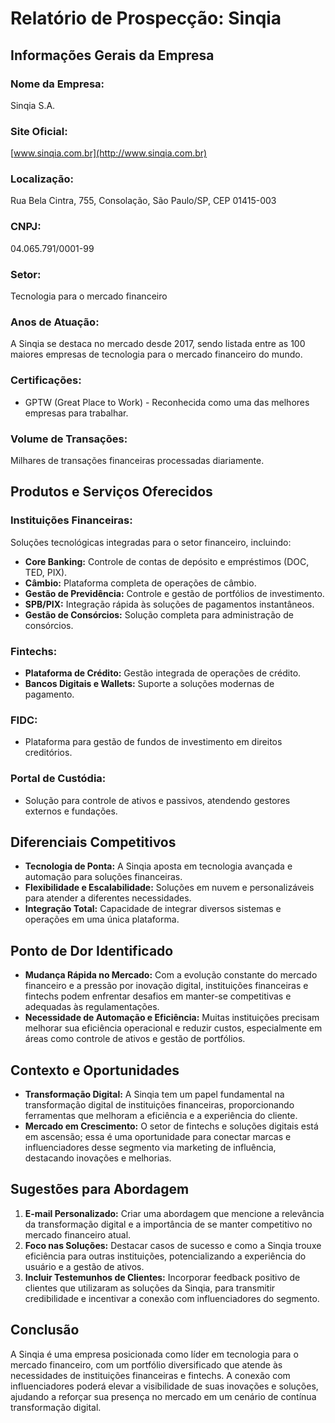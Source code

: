# Relatório de Prospecção: Sinqia

## Informações Gerais da Empresa

### Nome da Empresa:
Sinqia S.A.

### Site Oficial:
[www.sinqia.com.br](http://www.sinqia.com.br)

### Localização:
Rua Bela Cintra, 755, Consolação, São Paulo/SP, CEP 01415-003

### CNPJ:
04.065.791/0001-99

### Setor:
Tecnologia para o mercado financeiro

### Anos de Atuação:
A Sinqia se destaca no mercado desde 2017, sendo listada entre as 100 maiores empresas de tecnologia para o mercado financeiro do mundo.

### Certificações:
- GPTW (Great Place to Work) - Reconhecida como uma das melhores empresas para trabalhar.

### Volume de Transações:
Milhares de transações financeiras processadas diariamente.

## Produtos e Serviços Oferecidos

### Instituições Financeiras:
Soluções tecnológicas integradas para o setor financeiro, incluindo:
- **Core Banking:** Controle de contas de depósito e empréstimos (DOC, TED, PIX).
- **Câmbio:** Plataforma completa de operações de câmbio.
- **Gestão de Previdência:** Controle e gestão de portfólios de investimento.
- **SPB/PIX:** Integração rápida às soluções de pagamentos instantâneos.
- **Gestão de Consórcios:** Solução completa para administração de consórcios.

### Fintechs:
- **Plataforma de Crédito:** Gestão integrada de operações de crédito.
- **Bancos Digitais e Wallets:** Suporte a soluções modernas de pagamento.
  
### FIDC:
- Plataforma para gestão de fundos de investimento em direitos creditórios.

### Portal de Custódia:
- Solução para controle de ativos e passivos, atendendo gestores externos e fundações.

## Diferenciais Competitivos

- **Tecnologia de Ponta:** A Sinqia aposta em tecnologia avançada e automação para soluções financeiras.
- **Flexibilidade e Escalabilidade:** Soluções em nuvem e personalizáveis para atender a diferentes necessidades.
- **Integração Total:** Capacidade de integrar diversos sistemas e operações em uma única plataforma.

## Ponto de Dor Identificado

- **Mudança Rápida no Mercado:** Com a evolução constante do mercado financeiro e a pressão por inovação digital, instituições financeiras e fintechs podem enfrentar desafios em manter-se competitivas e adequadas às regulamentações.
- **Necessidade de Automação e Eficiência:** Muitas instituições precisam melhorar sua eficiência operacional e reduzir custos, especialmente em áreas como controle de ativos e gestão de portfólios.

## Contexto e Oportunidades

- **Transformação Digital:** A Sinqia tem um papel fundamental na transformação digital de instituições financeiras, proporcionando ferramentas que melhoram a eficiência e a experiência do cliente.
- **Mercado em Crescimento:** O setor de fintechs e soluções digitais está em ascensão; essa é uma oportunidade para conectar marcas e influenciadores desse segmento via marketing de influência, destacando inovações e melhorias.

## Sugestões para Abordagem

1. **E-mail Personalizado:** Criar uma abordagem que mencione a relevância da transformação digital e a importância de se manter competitivo no mercado financeiro atual.
2. **Foco nas Soluções:** Destacar casos de sucesso e como a Sinqia trouxe eficiência para outras instituições, potencializando a experiência do usuário e a gestão de ativos.
3. **Incluir Testemunhos de Clientes:** Incorporar feedback positivo de clientes que utilizaram as soluções da Sinqia, para transmitir credibilidade e incentivar a conexão com influenciadores do segmento.

## Conclusão

A Sinqia é uma empresa posicionada como líder em tecnologia para o mercado financeiro, com um portfólio diversificado que atende às necessidades de instituições financeiras e fintechs. A conexão com influenciadores poderá elevar a visibilidade de suas inovações e soluções, ajudando a reforçar sua presença no mercado em um cenário de contínua transformação digital.